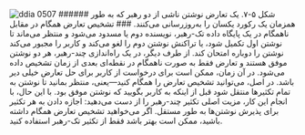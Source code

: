 ![ddia 0507](assets/ddia_0507.png) ###### شکل ۵-۷. یک تعارض نوشتن ناشی از دو رهبر که به طور همزمان یک رکورد یکسان را به‌روزرسانی می‌کنند. ### تشخیص تعارض همگام در مقابل ناهمگام 
در یک پایگاه داده تک-رهبر، نویسنده دوم یا مسدود می‌شود و منتظر می‌ماند تا نوشتن اول
تکمیل شود، یا تراکنش نوشتن دوم را لغو می‌کند و کاربر را مجبور می‌کند نوشتن را دوباره امتحان کند. از طرف دیگر،
در یک راه‌اندازی چند-رهبر، هر دو نوشتن موفق هستند و تعارض فقط
به صورت ناهمگام در نقطه‌ای بعدی از زمان تشخیص داده می‌شود. در آن زمان، ممکن است برای درخواست از کاربر برای
حل تعارض خیلی دیر باشد. در اصل، می‌توانید تشخیص تعارض را همگام کنید—یعنی، منتظر بمانید تا نوشتن به
تمام تکثیرها منتقل شود قبل از اینکه به کاربر بگویید که نوشتن موفق بود. با این حال، با انجام
این کار، مزیت اصلی تکثیر چند-رهبر را از دست می‌دهید: اجازه دادن به هر تکثیر برای پذیرش
نوشتن‌ها به طور مستقل. اگر می‌خواهید تشخیص تعارض همگام داشته باشید، ممکن است بهتر باشد فقط از
تکثیر تک-رهبر استفاده کنید.